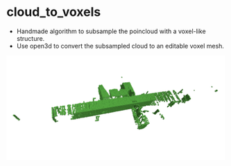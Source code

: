 # cloud_to_voxels

* Handmade algorithm to subsample the poincloud with a voxel-like
  structure.
* Use open3d to convert the subsampled cloud to an editable voxel mesh.

![](voxel_cloud.png)
